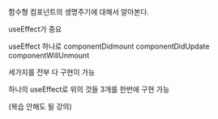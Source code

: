 함수형 컴포넌트의 생명주기에 대해서 알아본다.

useEffect가 중요

useEffect 하나로 componentDidmount componentDidUpdate componentWillUnmount

세가지를 전부 다 구현이 가능

하나의 useEffect로 위의 것들 3개를 한번에 구현 가능

(복습 안해도 될 강의)